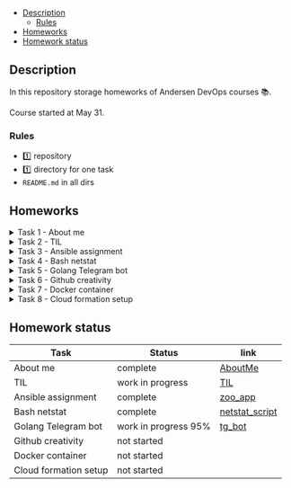 #

- [Description](#description)
  - [Rules](#rules)
- [Homeworks](#homeworks)
- [Homework status](#homework-status)

## Description

In this repository storage homeworks of Andersen DevOps courses 📚.

Course started at May 31.

### Rules

- 1️⃣ repository
- 1️⃣ directory for one task
- ```README.md``` in all dirs

## Homeworks

<details>
<summary> Task 1 - About me</summary>
Write information about myself in ```README.md```
</details>

<details>
<summary> Task 2 - TIL</summary>
Small student blog. TIL - Today i'm learn!
</details>

<details>
<summary> Task 3 - Ansible assignment</summary>

```markdown
# Ansible assignment
## Create and deploy your own service
### The development stage:
For the true enterprise grade system we will need Python3, Flask and emoji support. Why on Earth would we create stuff that does not support emoji?!

* the service listens at least on port 80 (443 as an option)
* the service accepts GET and POST methods
* the service should receive `JSON` object and return strings in the following manner:
 \```sh
curl -XPOST -d'{"animal":"cow", "sound":"moooo", "count": 3}' http://myvm.localhost/
cow says moooo
cow says moooo
cow says moooo
Made with ❤️ by %your_name
curl -XPOST -d'{"animal":"elephant", "sound":"whoooaaa", "count": 5}' http://myvm.localhost/
elephant says whoooaaa
elephant says whoooaaa
elephant says whoooaaa
elephant says whoooaaa
elephant says whoooaaa
Made with ❤️ by %your_name
 \```
* bonus points for being creative when serving `/`

### Hints
* [installing flask](https://flask.palletsprojects.com/en/1.1.x/installation/#installation)
* [become a developer](https://flask.palletsprojects.com/en/1.1.x/quickstart/)
* [or whatch some videos](https://www.youtube.com/watch?v=Tv6qXtc4Whs)
* [dealing with payloads](https://www.digitalocean.com/community/tutorials/processing-incoming-request-data-in-flask)
* [Flask documentation](https://flask.palletsprojects.com/en/1.1.x/api/#flask.Request.get_json)
* [The database](https://emojipedia.org/nature/)
* 🐘 🐮 🦒
* what would you expect to see when visiting a random unknown website?

### The operating stage:
* create an ansible playbook that deploys the service to the VM
* make sure all the components you need are installed and all the directories for the app are present
* configure systemd so that the application starts after reboot
* secure the VM so that our product is not stolen: allow connections only to the ports 22,80,443. Disable root login. Disable all authentication methods except 'public keys'.
* bonus points for SSL/HTTPS support with self-signed certificates
* bonus points for using ansible vault

### Requirements
* Debian 10
* VirtualBox VM
```

</details>

<details>
<summary> Task 4 - Bash netstat</summary>

```sh
sudo netstat -tunapl | awk '/firefox/ {print $5}' | cut -d: -f1 | sort | uniq -c | sort | tail -n5 | grep -oP '(\d+\.){3}\d+' | while read IP ; do whois $IP | awk -F':' '/^Organization/ {print $2}' ; done
```

- Rework command to script
- Create ```README.md```
- Script can input PID or process name
- Count of lineout can be changed by user
- Feature to search other connections
- Simple and understandable errors output
- Have not depency of root rights, just warnings
- ⭐ Count connections to organization
- ⭐ Have another information from whois
- ⭐ Work with ss and use other utilites

</details>

<details>
<summary> Task 5 - Golang Telegram bot</summary>

- Worked Telegram bot
- Writen on Golang
- Use 3 commands:
  - ```/git``` - Get link on your github repository
  - ```/tasks``` - Get your task list
  - ```/task#``` - Get link on task {#}

</details>

<details>
<summary> Task 6 - Github creativity</summary>

```markdown
## Unleash your creativity with GitHub
* write a script that checks if there are open pull requests for a repository. An url like "https://github.com/$user/$repo" will be passed to the script
* print the list of the most productive contributors (authors of more than 1 open PR)
* print the number of PRs each contributor has created with the labels
* implement your own feature that you find the most attractive: anything from sorting to comment count or even fancy output format
* ask your chat mate to review your code and create a meaningful pull request
* do the same for her xD
* merge your fellow PR! We will see the repo history

### Hints
* [Have a look here](https://github.com/trending)
* read about GitHub API
* make use of curl and jq
```

</details>

<details>
<summary> Task 7 - Docker container </summary>

Build docker container for application from Task 1

- this time needs to listen port 8080, HTTP only
- light image size
- ⭐ use minimal possible setup

</details>

<details>

<summary> Task 8 - Cloud formation setup </summary>

- Write AWS CloudFormation template for diagram
  
![AWS diagram](https://imgur.com/n9zAcHn.png)

</details>

## Homework status

| Task                  | Status                | link                              |
|-----------------------|-----------------------|-----------------------------------|
| About me              | complete              | [AboutMe](AboutMe/)               |
| TIL                   | work in progress      | [TIL](TIL/)                       |
| Ansible assignment    | complete              | [zoo_app](ansible_assigment/)     |
| Bash netstat          | complete              | [netstat_script](netstat_script/) |
| Golang Telegram bot   | work in progress  95% | [tg_bot](tg_bot/)                 |
| Github creativity     | not started           |                                   |
| Docker container      | not started           |                                   |
| Cloud formation setup | not started           |                                   |
